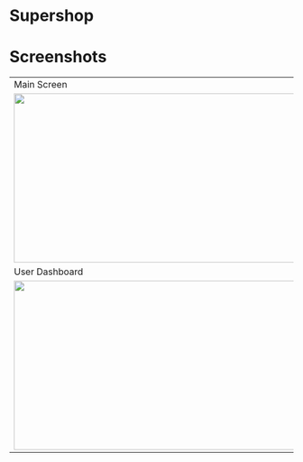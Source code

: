 # Supershop

# Screenshots

<table>
  <tr>
    <td>Main Screen </td>
     <td>Register Page</td>
     <td>Login Page</td>
  </tr>
  <tr>
    <td><img src="https://github.com/rakshit2208/Supershop/assets/107808348/8211a762-ec3e-4835-ab29-797a92c87dc9.jpeg" width=900 height=300></td>
    <td><img src="https://github.com/rakshit2208/Supershop/assets/107808348/e57ff3be-169c-4a2e-b6dc-54e115745c14.jpeg" width=900 height=300></td>
    <td><img src="https://github.com/rakshit2208/Supershop/assets/107808348/67d556f2-db0d-4e3b-8c08-96571e3e37f2.jpeg" width=900 height=300></td>
  </tr>
  <tr>
    <td>User Dashboard </td>
     <td>Catergories Page</td>
     <td>Cart Page</td>
  </tr>
  <tr>
    <td><img src="https://github.com/rakshit2208/Supershop/assets/107808348/142bd0c3-d688-4f5a-84b1-558968bb9f0a.jpeg" width=900 height=300></td>
    <td><img src="https://github.com/rakshit2208/Supershop/assets/107808348/fd0cb492-ccd1-4a27-aa59-4fd42fbbf616.jpeg" width=900 height=300></td>
    <td><img src="https://github.com/rakshit2208/Supershop/assets/107808348/b4cbcb5d-21a3-4786-bf54-02c27fec22f5.jpeg" width=900 height=300></td>
  </tr>
 </table>

